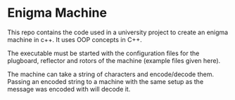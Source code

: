 # Enigma Machine

This repo contains the code used in a university project to create an enigma machine in c++. It uses OOP concepts in C++.

The executable must be started with the configuration files for the plugboard, reflector and rotors of the machine (example files given here).

The machine can take a string of characters and encode/decode them. Passing an encoded string to a machine with the same setup as the message was encoded with will decode it.
